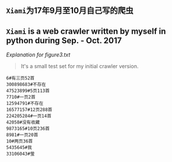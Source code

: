 ## `Xiami`为17年9月至10月自己写的爬虫

## `Xiami` is a web crawler written by myself in python during Sep. - Oct. 2017

*Explanation for figure3.txt*

> It's a small test set for my initial crawler version.

```
6#有三页52首
300898683#不存在
47523899#5页113首
7710#一页2首
12594791#不存在
16577157#12页288首
224205284#一页14首
42058#没有收藏
9873165#10页236首
8981#一页20首
10#两页36首
5435645#我
33106043#萤
```
